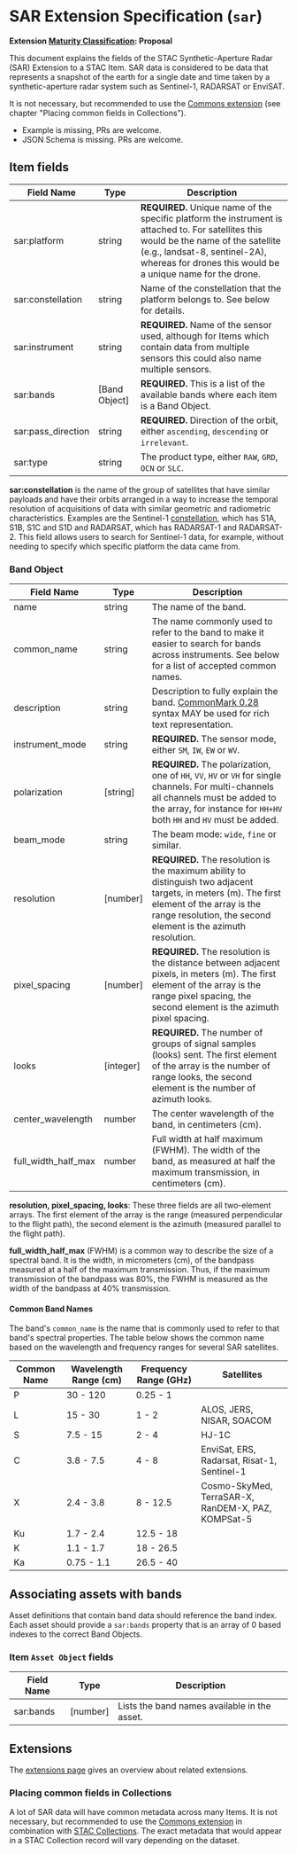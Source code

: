 # SAR Extension Specification (`sar`)

**Extension [Maturity Classification](../README.md#extension-maturity): Proposal**

This document explains the fields of the STAC Synthetic-Aperture Radar (SAR) Extension to a STAC Item.
SAR data is considered to be data that represents a snapshot of the earth for a single date and time taken by a synthetic-aperture radar system such as Sentinel-1, RADARSAT or EnviSAT.

It is not necessary, but recommended to use the [Commons extension](../commons/README.md) (see chapter "Placing common fields in Collections").

- Example is missing, PRs are welcome.
- JSON Schema is missing. PRs are welcome.

## Item fields

| Field Name         | Type          | Description |
| ------------------ | ------------- | ----------- |
| sar:platform       | string        | **REQUIRED.** Unique name of the specific platform the instrument is attached to. For satellites this would be the name of the satellite (e.g., landsat-8, sentinel-2A), whereas for drones this would be a unique name for the drone. |
| sar:constellation  | string        | Name of the constellation that the platform belongs to. See below for details. |
| sar:instrument     | string        | **REQUIRED.** Name of the sensor used, although for Items which contain data from multiple sensors this could also name multiple sensors. |
| sar:bands          | [Band Object] | **REQUIRED.** This is a list of the available bands where each item is a Band Object. |
| sar:pass_direction | string        | **REQUIRED.** Direction of the orbit, either `ascending`, `descending` or `irrelevant`. |
| sar:type           | string        | The product type, either `RAW`, `GRD`, `OCN` or `SLC`. |

**sar:constellation** is the name of the group of satellites that have similar payloads and have their orbits arranged in a way to increase the temporal resolution of acquisitions of data with similar geometric and radiometric characteristics. Examples are the Sentinel-1 [constellation](https://www.esa.int/Our_Activities/Observing_the_Earth/Copernicus/Sentinel-2/Satellite_constellation), which has S1A, S1B, S1C and S1D and RADARSAT, which has RADARSAT-1 and RADARSAT-2. This field allows users to search for Sentinel-1 data, for example, without needing to specify which specific platform the data came from.

### Band Object

| Field Name         | Type     | Description |
| ------------------ | -------- | ----------- |
| name               | string   | The name of the band. |
| common_name        | string   | The name commonly used to refer to the band to make it easier to search for bands across instruments. See below for a list of accepted common names. |
| description        | string   | Description to fully explain the band. [CommonMark 0.28](http://commonmark.org/) syntax MAY be used for rich text representation. |
| instrument_mode    | string   | **REQUIRED.** The sensor mode, either `SM`, `IW`, `EW` or `WV`. |
| polarization       | [string] | **REQUIRED.** The polarization, one of `HH`, `VV`, `HV` or `VH` for single channels. For multi-channels all channels must be added to the array, for instance for `HH+HV` both `HH` and `HV` must be added. |
| beam_mode          | string   | The beam mode: `wide`, `fine` or similar. |
| resolution         | [number] | **REQUIRED.** The resolution is the maximum ability to distinguish two adjacent targets, in meters (m). The first element of the array is the range resolution, the second element is the azimuth resolution. |
| pixel_spacing       | [number]  | **REQUIRED.** The resolution is the distance between adjacent pixels, in meters (m). The first element of the array is the range pixel spacing, the second element is the azimuth pixel spacing. |
| looks      | [integer] | **REQUIRED.** The number of groups of signal samples (looks) sent. The first element of the array is the number of range looks, the second element is the number of azimuth looks. |
| center_wavelength  | number   | The center wavelength of the band, in centimeters (cm). |
| full_width_half_max | number   | Full width at half maximum (FWHM). The width of the band, as measured at half the maximum transmission, in centimeters (cm). |

**resolution, pixel_spacing, looks**: These three fields are all two-element arrays. The first element of the array is the range (measured perpendicular to the flight path), the second element is the azimuth (measured parallel to the flight path).

**full_width_half_max** (FWHM) is a common way to describe the size of a spectral band. It is the
width, in micrometers (cm), of the bandpass measured at a half of the maximum transmission. Thus, if the
maximum transmission of the bandpass was 80%, the FWHM is measured as the width of the bandpass at
40% transmission.

#### Common Band Names

The band's `common_name` is the name that is commonly used to refer to that band's spectral
properties. The table below shows the common name based on the wavelength and frequency ranges for several SAR satellites.

| Common Name | Wavelength Range (cm) | Frequency Range (GHz) | Satellites |
| ----------- | --------------------- | --------------------- | ---------- |
| P           | 30 - 120              | 0.25 - 1              | |
| L           | 15 - 30               | 1 - 2                 | ALOS, JERS, NISAR, SOACOM |
| S           | 7.5 - 15              | 2 - 4                 | HJ-1C |
| C           | 3.8 - 7.5             | 4 - 8                 | EnviSat, ERS, Radarsat, Risat-1, Sentinel-1 |
| X           | 2.4 - 3.8             | 8 - 12.5              | Cosmo-SkyMed, TerraSAR-X, RanDEM-X, PAZ, KOMPSat-5 |
| Ku          | 1.7 - 2.4             | 12.5 - 18             | |
| K           | 1.1 - 1.7             | 18 - 26.5             | |
| Ka          | 0.75 - 1.1            | 26.5 - 40             | |

## Associating assets with bands

Asset definitions that contain band data should reference the band index. Each asset should provide a `sar:bands` property that is an array of 0 based indexes to the correct Band Objects.

### Item `Asset Object` fields
| Field Name | Type     | Description                                  |
| ---------- | -------- | -------------------------------------------- |
| sar:bands  | [number] | Lists the band names available in the asset. |

## Extensions

The [extensions page](../README.md) gives an overview about related extensions.

### Placing common fields in Collections
A lot of SAR data will have common metadata across many Items. It is not necessary, but recommended	
to use the [Commons extension](../commons/README.md) in combination with [STAC Collections](../../collection-spec/README.md).
The exact metadata that would appear in a STAC Collection record will vary depending on the dataset.